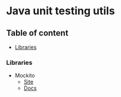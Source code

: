 # Java unit testing utils


## Table of content

- [Libraries](#libraries)


### Libraries

- Mockito
  - [Site](https://site.mockito.org/)
  - [Docs](https://www.javadoc.io/doc/org.mockito/mockito-core/2.23.4/org/mockito/Mockito.html)

